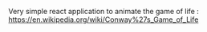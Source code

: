 Very simple react application to animate the game of life : https://en.wikipedia.org/wiki/Conway%27s_Game_of_Life
